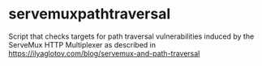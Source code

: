 # servemuxpathtraversal
Script that checks targets for path traversal vulnerabilities induced by the ServeMux HTTP Multiplexer as described in https://ilyaglotov.com/blog/servemux-and-path-traversal
